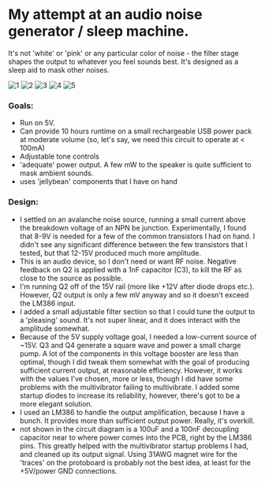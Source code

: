# My attempt at an audio noise generator / sleep machine.
It's not 'white' or 'pink' or any particular color of noise - the filter stage shapes the output to whatever you feel sounds best. It's designed as a sleep aid to mask other noises.

![1](20200918_160958.jpg?raw=true "1")
![2](20200918_160840.jpg?raw=true "2")
![3](20200915_132722.jpg?raw=true "3")
![4](20200915_132617.jpg?raw=true "4")
![5](20200911_161053.jpg?raw=true "5")

### Goals:
- Run on 5V.
- Can provide 10 hours runtime on a small rechargeable USB power pack at moderate volume (so, let's say, we need this circuit to operate at < 100mA)
- Adjustable tone controls
- 'adequate' power output. A few mW to the speaker is quite sufficient to mask ambient sounds.
- uses 'jellybean' components that I have on hand

### Design:
- I settled on an avalanche noise source, running a small current above the breakdown voltage of an NPN be junction. Experimentally, I found that 8-9V is needed for a few of the common transistors I had on hand. I didn't see any significant difference between the few transistors that I tested, but that 12-15V produced much more amplitude.
- This is an audio device, so I don't need or want RF noise. Negative feedback on Q2 is applied with a 1nF capacitor (C3), to kill the RF as close to the source as possible.
- I'm running Q2 off of the 15V rail (more like +12V after diode drops etc.). However, Q2 output is only a few mV anyway and so it doesn't exceed the LM386 input. 
- I added a small adjustable filter section so that I could tune the output to a 'pleasing' sound. It's not super linear, and it does interact with the amplitude somewhat. 
- Because of the 5V supply voltage goal, I needed a low-current source of ~15V. Q3 and Q4 generate a square wave and power a small charge pump. A lot of the components in this voltage booster are less than optimal, though I did tweak them somewhat with the goal of producing sufficient current output, at reasonable efficiency. However, it works with the values I've chosen, more or less, though I did have some problems with the multivibrator failing to multivibrate. I added some startup diodes to increase its reliability, however, there's got to be a more elegant solution. 
- I used an LM386 to handle the output amplification, because I have a bunch. It provides more than sufficient output power. Really, it's overkill. 
- not shown in the circuit diagram is a 100uF and a 100nF decoupling capacitor near to where power comes into the PCB, right by the LM386 pins. This greatly helped with the multivibrator startup problems I had, and cleaned up its output signal. Using 31AWG magnet wire for the 'traces' on the protoboard is probably not the best idea, at least for the +5V/power GND connections.
